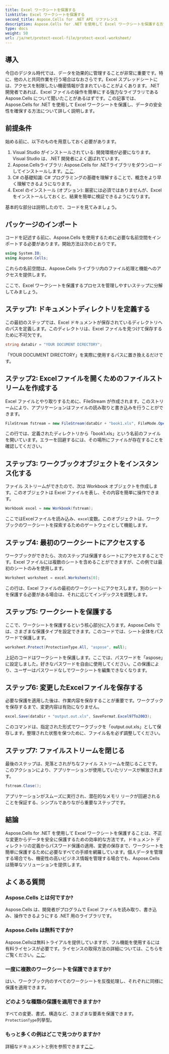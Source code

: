 ```yaml
---
title: Excel ワークシートを保護する
linktitle: Excel ワークシートを保護する
second_title: Aspose.Cells for .NET API リファレンス
description: Aspose.Cells for .NET を使用して Excel ワークシートを保護する方法をステップバイステップ ガイドで学習します。データが安全かつ簡単に管理できる状態を維持できるようにします。
type: docs
weight: 50
url: /ja/net/protect-excel-file/protect-excel-worksheet/
---
```

## 導入

今日のデジタル時代では、データを効果的に管理することが非常に重要です。特に、他の人と共同作業を行う場合はなおさらです。Excel スプレッドシートには、アクセスを制限したい機密情報が含まれていることがよくあります。.NET 開発者であれば、Excel ファイルの操作を簡単にする強力なライブラリである Aspose.Cells について聞いたことがあるはずです。この記事では、Aspose.Cells for .NET を使用して Excel ワークシートを保護し、データの安全性を確保する方法について詳しく説明します。

## 前提条件

始める前に、以下のものを用意しておく必要があります。

1. Visual Studio がインストールされている: 開発環境が必要になります。Visual Studio は、.NET 開発者によく選ばれています。
2.  Aspose.Cellsライブラリ: Aspose.Cells for .NETライブラリをダウンロードしてインストールします。[ここ](https://releases.aspose.com/cells/net/).
3. C# の基礎知識: C# プログラミングの基礎を理解することで、概念をより早く理解できるようになります。
4. Excel のインストール (オプション): 厳密には必須ではありませんが、Excel をインストールしておくと、結果を簡単に検証できるようになります。

基本的な部分は説明したので、コードを見てみましょう。

## パッケージのインポート

コードを記述する前に、Aspose.Cells を使用するために必要な名前空間をインポートする必要があります。開始方法は次のとおりです。

```csharp
using System.IO;
using Aspose.Cells;
```

これらの名前空間は、Aspose.Cells ライブラリ内のファイル処理と機能へのアクセスを提供します。

ここで、Excel ワークシートを保護するプロセスを管理しやすいステップに分解してみましょう。

## ステップ1: ドキュメントディレクトリを定義する

この最初のステップでは、Excel ドキュメントが保存されているディレクトリへのパスを定義します。このディレクトリは、Excel ファイルを見つけて保存するために不可欠です。

```csharp
string dataDir = "YOUR DOCUMENT DIRECTORY";
```

「YOUR DOCUMENT DIRECTORY」を実際に使用するパスに置き換えるだけです。

## ステップ2: Excelファイルを開くためのファイルストリームを作成する

Excel ファイルとやり取りするために、FileStream が作成されます。このストリームにより、アプリケーションはファイルの読み取りと書き込みを行うことができます。 

```csharp
FileStream fstream = new FileStream(dataDir + "book1.xls", FileMode.Open);
```

この行では、定義されたディレクトリから「book1.xls」という名前のファイルを開いています。エラーを回避するには、その場所にファイルが存在することを確認してください。

## ステップ3: ワークブックオブジェクトをインスタンス化する

ファイル ストリームができたので、次は Workbook オブジェクトを作成します。このオブジェクトは Excel ファイルを表し、その内容を簡単に操作できます。

```csharp
Workbook excel = new Workbook(fstream);
```

ここではExcelファイルを読み込み、`excel`変数。このオブジェクトは、ワークブックのワークシートを探索するためのゲートウェイとして機能します。

## ステップ4: 最初のワークシートにアクセスする

ワークブックができたら、次のステップは保護するシートにアクセスすることです。Excel ファイルには複数のシートを含めることができますが、この例では最初のシートのみを使用します。

```csharp
Worksheet worksheet = excel.Worksheets[0];
```

この行は、Excel ファイルの最初のワークシートにアクセスします。別のシートを保護する必要がある場合は、それに応じてインデックスを調整します。

## ステップ5: ワークシートを保護する

ここで、ワークシートを保護するという核心部分に入ります。Aspose.Cells では、さまざまな保護タイプを設定できます。このコードでは、シート全体をパスワードで保護します。

```csharp
worksheet.Protect(ProtectionType.All, "aspose", null);
```

上記のコードはワークシートを保護します。ここでは、パスワードを「aspose」に設定しました。好きなパスワードを自由に使用してください。この保護により、ユーザーはパスワードなしでワークシートを編集できなくなります。

## ステップ6: 変更したExcelファイルを保存する

必要な保護を適用した後は、作業内容を保存することが重要です。ワークブックを保存するまで、変更内容は有効になりません。

```csharp
excel.Save(dataDir + "output.out.xls", SaveFormat.Excel97To2003);
```

このコマンドは、指定された形式でワークブックを「output.out.xls」として保存します。整理された状態を保つために、ファイル名を必ず調整してください。

## ステップ7: ファイルストリームを閉じる

最後のステップは、見落とされがちなファイル ストリームを閉じることです。このアクションにより、アプリケーションが使用していたリソースが解放されます。

```csharp
fstream.Close();
```

アプリケーションがスムーズに実行され、潜在的なメモリ リークが回避されることを保証する、シンプルでありながら重要なステップです。

## 結論

Aspose.Cells for .NET を使用して Excel ワークシートを保護することは、不正な変更からデータを安全に保護するための効率的な方法です。ドキュメント ディレクトリの定義からパスワード保護の適用、変更の保存まで、ワークシートを簡単に保護するために必要なすべての手順を網羅しています。個人データを管理する場合でも、機密性の高いビジネス情報を管理する場合でも、Aspose.Cells は簡単なソリューションを提供します。

## よくある質問

### Aspose.Cells とは何ですか?
Aspose.Cells は、開発者がプログラムで Excel ファイルを読み取り、書き込み、操作できるようにする .NET 用のライブラリです。

### Aspose.Cells は無料ですか?
 Aspose.Cellsは無料トライアルを提供していますが、フル機能を使用するには有料ライセンスが必要です。ライセンスの取得方法の詳細については、こちらをご覧ください。[ここ](https://purchase.aspose.com/buy).

### 一度に複数のワークシートを保護できますか?
はい、ワークブック内のすべてのワークシートを反復処理し、それぞれに同様に保護を適用できます。

### どのような種類の保護を適用できますか?
すべての変更、書式、構造など、さまざまな要素を保護できます。`ProtectionType`列挙型。

### もっと多くの例はどこで見つかりますか?
詳細なドキュメントと例を参照できます[ここ](https://reference.aspose.com/cells/net/).